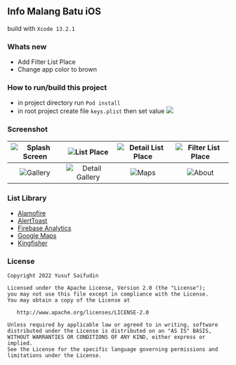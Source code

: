 ## Info Malang Batu iOS ##

build with `Xcode 13.2.1`

### Whats new ###
- Add Filter List Place
- Change app color to brown

### How to run/build this project ###
- in project directory run ```Pod install```
- in root project create file ```keys.plist``` then set value ![](https://images2.imgbox.com/62/c5/D3UZ3vqN_o.png)

### Screenshot ###
| ![Splash Screen](https://i.imgur.com/VJZHHbj.png) | ![List Place](https://i.imgur.com/nGSXLUe.png) | ![Detail List Place](https://i.imgur.com/7RtxVRi.png) | ![Filter List Place](https://i.imgur.com/IUjZe7w.png) |
| :---: | :---: | :---: | :---: |
| ![Gallery](https://i.imgur.com/YsVjlch.png) | ![Detail Gallery](https://i.imgur.com/czijTtf.png) | ![Maps](https://i.imgur.com/Tu6fqfx.png) | ![About](https://i.imgur.com/uWUfn4u.png) |

### List Library ###
- [Alamofire](https://cocoapods.org/pods/Alamofire)
- [AlertToast](https://cocoapods.org/pods/AlertToast)
- [Firebase Analytics](https://cocoapods.org/pods/FirebaseAnalytics)
- [Google Maps](https://cocoapods.org/pods/GoogleMaps)
- [Kingfisher](https://cocoapods.org/pods/Kingfisher)

### License ###

    Copyright 2022 Yusuf Saifudin

    Licensed under the Apache License, Version 2.0 (the "License");
    you may not use this file except in compliance with the License.
    You may obtain a copy of the License at

       http://www.apache.org/licenses/LICENSE-2.0

    Unless required by applicable law or agreed to in writing, software
    distributed under the License is distributed on an "AS IS" BASIS,
    WITHOUT WARRANTIES OR CONDITIONS OF ANY KIND, either express or implied.
    See the License for the specific language governing permissions and
    limitations under the License.
